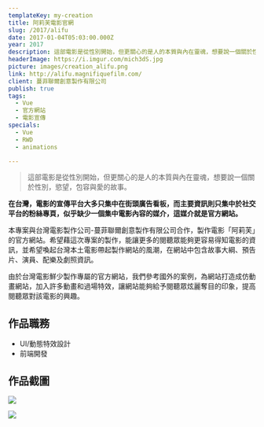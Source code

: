 ```yaml
---
templateKey: my-creation
title: 阿莉芙電影官網
slug: /2017/alifu
date: 2017-01-04T05:03:00.000Z
year: 2017
description: 這部電影是從性別開始，但更關心的是人的本質與內在靈魂，想要說一個關於性別，慾望，包容與愛的故事。
headerImage: https://i.imgur.com/mich3dS.jpg
picture: images/creation_alifu.png
link: http://alifu.magnifiquefilm.com/
client: 蔓菲聯爾創意製作有限公司
publish: true
tags:
  - Vue
  - 官方網站
  - 電影宣傳
specials:
  - Vue
  - RWD
  - animations

---
```


> 這部電影是從性別開始，但更關心的是人的本質與內在靈魂，想要說一個關於性別，慾望，包容與愛的故事。

**在台灣，電影的宣傳平台大多只集中在街頭廣告看板，而主要資訊則只集中於社交平台的粉絲專頁，似乎缺少一個集中電影內容的媒介，這媒介就是官方網站。**

本專案與台灣電影製作公司-蔓菲聯爾創意製作有限公司合作，製作電影「阿莉芙」的官方網站。希望藉這次專案的製作，能讓更多的閱聽眾能夠更容易得知電影的資訊，並希望喚起台灣本土電影帶起製作網站的風潮，在網站中包含故事大綱、預告片、演員、配樂及劇照資訊。

由於台灣電影鮮少製作專屬的官方網站，我們參考國外的案例，為網站打造成仿動畫網站，加入許多動畫和過場特效，讓網站能夠給予閱聽眾炫麗奪目的印象，提高閱聽眾對該電影的興趣。

## 作品職務
- UI/動態特效設計
- 前端開發

## 作品截圖

![](/images/creation_alifu-2.png)

![](/images/creation_alifu-3.gif)